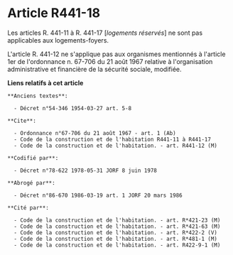 # Article R441-18

Les articles R. 441-11 à R. 441-17 [*logements réservés*] ne sont pas applicables aux logements-foyers.

L'article R. 441-12 ne s'applique pas aux organismes mentionnés à l'article 1er de l'ordonnance n. 67-706 du 21 août 1967
relative à l'organisation administrative et financière de la sécurité sociale, modifiée.

**Liens relatifs à cet article**

	**Anciens textes**:

	  - Décret n°54-346 1954-03-27 art. 5-8

	**Cite**:

	  - Ordonnance n°67-706 du 21 août 1967 - art. 1 (Ab)
	  - Code de la construction et de l'habitation R441-11 à R441-17
	  - Code de la construction et de l'habitation. - art. R441-12 (M)

	**Codifié par**:

	  - Décret n°78-622 1978-05-31 JORF 8 juin 1978

	**Abrogé par**:

	  - Décret n°86-670 1986-03-19 art. 1 JORF 20 mars 1986

	**Cité par**:

	  - Code de la construction et de l'habitation. - art. R*421-23 (M)
	  - Code de la construction et de l'habitation. - art. R*421-63 (M)
	  - Code de la construction et de l'habitation. - art. R*422-2 (V)
	  - Code de la construction et de l'habitation. - art. R*481-1 (M)
	  - Code de la construction et de l'habitation. - art. R422-9-1 (M)
